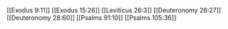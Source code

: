 [[Exodus 9:11]]
[[Exodus 15:26]]
[[Leviticus 26:3]]
[[Deuteronomy 28:27]]
[[Deuteronomy 28:60]]
[[Psalms 91:10]]
[[Psalms 105:36]]

